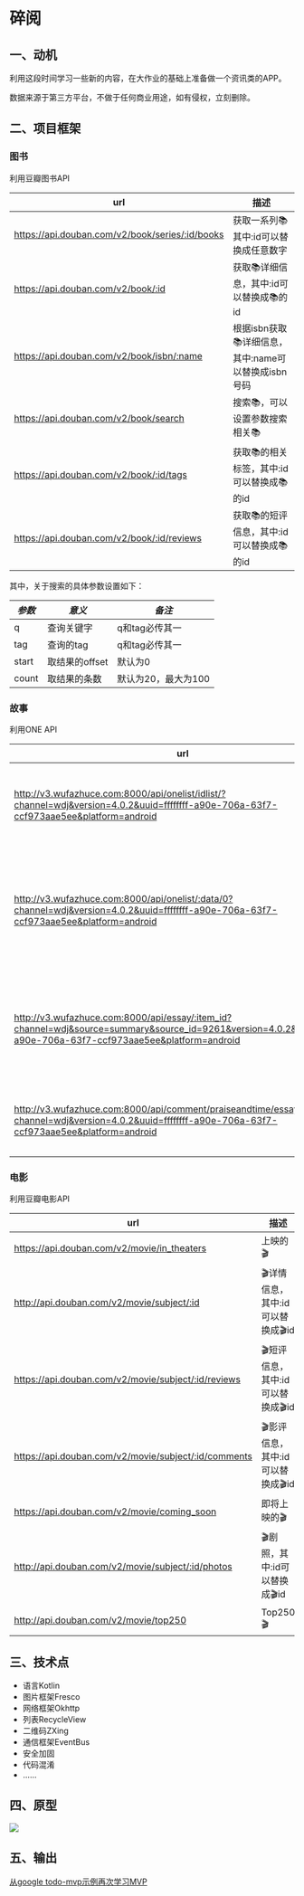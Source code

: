 # 碎阅

## 一、动机

利用这段时间学习一些新的内容，在大作业的基础上准备做一个资讯类的APP。

数据来源于第三方平台，不做于任何商业用途，如有侵权，立刻删除。

## 二、项目框架

### 图书

利用豆瓣图书API

| url                                      | 描述                                |
| ---------------------------------------- | --------------------------------- |
| https://api.douban.com/v2/book/series/:id/books | 获取一系列📚 其中:id可以替换成任意数字            |
| https://api.douban.com/v2/book/:id       | 获取📚详细信息，其中:id可以替换成📚的id          |
| https://api.douban.com/v2/book/isbn/:name | 根据isbn获取📚详细信息，其中:name可以替换成isbn号码 |
| https://api.douban.com/v2/book/search    | 搜索📚，可以设置参数搜索相关📚                 |
| https://api.douban.com/v2/book/:id/tags  | 获取📚的相关标签，其中:id可以替换成📚的id         |
| https://api.douban.com/v2/book/:id/reviews | 获取📚的短评信息，其中:id可以替换成📚的id         |

其中，关于搜索的具体参数设置如下：

| *参数*  | *意义*       | *备注*         |
| ----- | ---------- | ------------ |
| q     | 查询关键字      | q和tag必传其一    |
| tag   | 查询的tag     | q和tag必传其一    |
| start | 取结果的offset | 默认为0         |
| count | 取结果的条数     | 默认为20，最大为100 |

### 故事

利用ONE API

| url                                      | 描述                                       |
| ---------------------------------------- | ---------------------------------------- |
| http://v3.wufazhuce.com:8000/api/onelist/idlist/?channel=wdj&version=4.0.2&uuid=ffffffff-a90e-706a-63f7-ccf973aae5ee&platform=android | 获取最新 idlist, 以获取今日或往日的 onelist 信息        |
| http://v3.wufazhuce.com:8000/api/onelist/:data/0?channel=wdj&version=4.0.2&uuid=ffffffff-a90e-706a-63f7-ccf973aae5ee&platform=android | 获取 onelist,其中:data替换成上面的idlist中的数据，代表最近一周的某一天 |
| http://v3.wufazhuce.com:8000/api/essay/:item_id?channel=wdj&source=summary&source_id=9261&version=4.0.2&uuid=ffffffff-a90e-706a-63f7-ccf973aae5ee&platform=android | 获取故事详细信息，其中:item_id替换成onelist中的item_id值  |
| http://v3.wufazhuce.com:8000/api/comment/praiseandtime/essay/:item_id/0?channel=wdj&version=4.0.2&uuid=ffffffff-a90e-706a-63f7-ccf973aae5ee&platform=android | 获取评论信息，其中:item_id和上述相同                   |

### 电影

利用豆瓣电影API

| url                                      | 描述                    |
| ---------------------------------------- | --------------------- |
| https://api.douban.com/v2/movie/in_theaters | 上映的🎬                 |
| http://api.douban.com/v2/movie/subject/:id | 🎬详情信息，其中:id可以替换成🎬id |
| https://api.douban.com/v2/movie/subject/:id/reviews | 🎬短评信息，其中:id可以替换成🎬id |
| https://api.douban.com/v2/movie/subject/:id/comments | 🎬影评信息，其中:id可以替换成🎬id |
| https://api.douban.com/v2/movie/coming_soon | 即将上映的🎬               |
| http://api.douban.com/v2/movie/subject/:id/photos | 🎬剧照，其中:id可以替换成🎬id   |
| http://api.douban.com/v2/movie/top250    | Top250🎬              |

## 三、技术点

- 语言Kotlin
- 图片框架Fresco
- 网络框架Okhttp
- 列表RecycleView
- 二维码ZXing
- 通信框架EventBus
- 安全加固
- 代码混淆
- …...

## 四、原型

![](https://raw.githubusercontent.com/LRH1993/SuiYue/master/screenshot/prototype.png)

## 五、输出

[从google todo-mvp示例再次学习MVP](https://juejin.im/post/5a9654f86fb9a0634a39450e)









